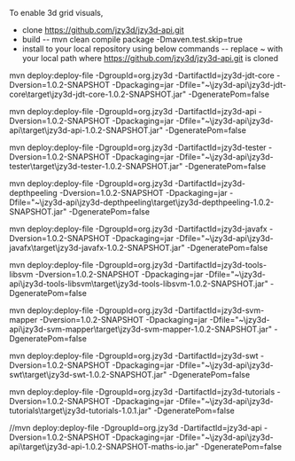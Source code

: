 To enable 3d grid visuals, 
- clone https://github.com/jzy3d/jzy3d-api.git
- build 
-- mvn clean compile package -Dmaven.test.skip=true
- install to your local repository using below commands
-- replace ~ with your local path where https://github.com/jzy3d/jzy3d-api.git is cloned

mvn deploy:deploy-file -DgroupId=org.jzy3d -DartifactId=jzy3d-jdt-core -Dversion=1.0.2-SNAPSHOT -Dpackaging=jar -Dfile="~\jzy3d-api\jzy3d-jdt-core\target\jzy3d-jdt-core-1.0.2-SNAPSHOT.jar" -DgeneratePom=false
		
mvn deploy:deploy-file -DgroupId=org.jzy3d -DartifactId=jzy3d-api -Dversion=1.0.2-SNAPSHOT -Dpackaging=jar -Dfile="~\jzy3d-api\jzy3d-api\target\jzy3d-api-1.0.2-SNAPSHOT.jar" -DgeneratePom=false

mvn deploy:deploy-file -DgroupId=org.jzy3d -DartifactId=jzy3d-tester -Dversion=1.0.2-SNAPSHOT -Dpackaging=jar -Dfile="~\jzy3d-api\jzy3d-tester\target\jzy3d-tester-1.0.2-SNAPSHOT.jar" -DgeneratePom=false
 
mvn deploy:deploy-file -DgroupId=org.jzy3d -DartifactId=jzy3d-depthpeeling -Dversion=1.0.2-SNAPSHOT -Dpackaging=jar -Dfile="~\jzy3d-api\jzy3d-depthpeeling\target\jzy3d-depthpeeling-1.0.2-SNAPSHOT.jar" -DgeneratePom=false
 
mvn deploy:deploy-file -DgroupId=org.jzy3d -DartifactId=jzy3d-javafx -Dversion=1.0.2-SNAPSHOT -Dpackaging=jar -Dfile="~\jzy3d-api\jzy3d-javafx\target\jzy3d-javafx-1.0.2-SNAPSHOT.jar" -DgeneratePom=false
 
mvn deploy:deploy-file -DgroupId=org.jzy3d -DartifactId=jzy3d-tools-libsvm -Dversion=1.0.2-SNAPSHOT -Dpackaging=jar -Dfile="~\jzy3d-api\jzy3d-tools-libsvm\target\jzy3d-tools-libsvm-1.0.2-SNAPSHOT.jar" -DgeneratePom=false

mvn deploy:deploy-file -DgroupId=org.jzy3d -DartifactId=jzy3d-svm-mapper -Dversion=1.0.2-SNAPSHOT -Dpackaging=jar -Dfile="~\jzy3d-api\jzy3d-svm-mapper\target\jzy3d-svm-mapper-1.0.2-SNAPSHOT.jar" -DgeneratePom=false

mvn deploy:deploy-file -DgroupId=org.jzy3d -DartifactId=jzy3d-swt -Dversion=1.0.2-SNAPSHOT -Dpackaging=jar -Dfile="~\jzy3d-api\jzy3d-swt\target\jzy3d-swt-1.0.2-SNAPSHOT.jar" -DgeneratePom=false
 
mvn deploy:deploy-file -DgroupId=org.jzy3d -DartifactId=jzy3d-tutorials -Dversion=1.0.2-SNAPSHOT -Dpackaging=jar -Dfile="~\jzy3d-api\jzy3d-tutorials\target\jzy3d-tutorials-1.0.1.jar" -DgeneratePom=false

//mvn deploy:deploy-file -DgroupId=org.jzy3d -DartifactId=jzy3d-api -Dversion=1.0.2-SNAPSHOT -Dpackaging=jar -Dfile="~\jzy3d-api\jzy3d-api\target\jzy3d-api-1.0.2-SNAPSHOT-maths-io.jar" -DgeneratePom=false
